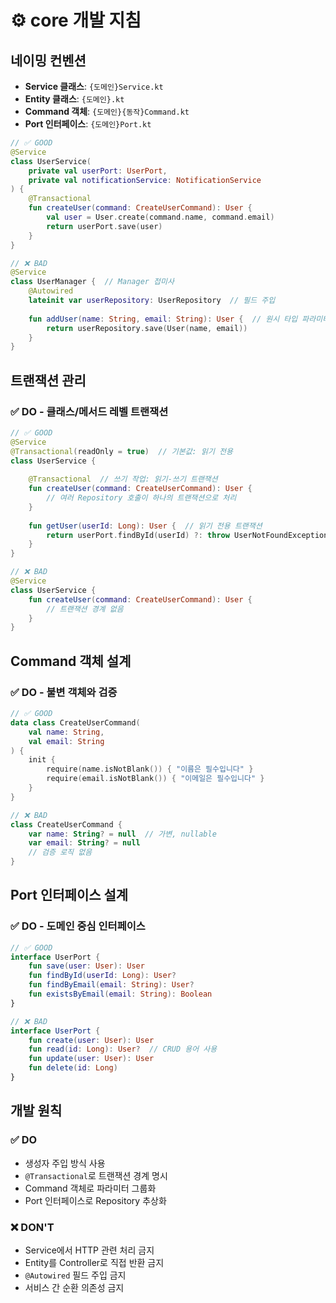 # ⚙️ core 개발 지침

## 네이밍 컨벤션

- **Service 클래스**: `{도메인}Service.kt`
- **Entity 클래스**: `{도메인}.kt`
- **Command 객체**: `{도메인}{동작}Command.kt`
- **Port 인터페이스**: `{도메인}Port.kt`

```kotlin
// ✅ GOOD
@Service
class UserService(
    private val userPort: UserPort,
    private val notificationService: NotificationService
) {
    @Transactional
    fun createUser(command: CreateUserCommand): User {
        val user = User.create(command.name, command.email)
        return userPort.save(user)
    }
}

// ❌ BAD
@Service
class UserManager {  // Manager 접미사
    @Autowired
    lateinit var userRepository: UserRepository  // 필드 주입
    
    fun addUser(name: String, email: String): User {  // 원시 타입 파라미터
        return userRepository.save(User(name, email))
    }
}
```

## 트랜잭션 관리

### ✅ DO - 클래스/메서드 레벨 트랜잭션

```kotlin
// ✅ GOOD
@Service
@Transactional(readOnly = true)  // 기본값: 읽기 전용
class UserService {
    
    @Transactional  // 쓰기 작업: 읽기-쓰기 트랜잭션
    fun createUser(command: CreateUserCommand): User {
        // 여러 Repository 호출이 하나의 트랜잭션으로 처리
    }
    
    fun getUser(userId: Long): User {  // 읽기 전용 트랜잭션
        return userPort.findById(userId) ?: throw UserNotFoundException()
    }
}

// ❌ BAD
@Service
class UserService {
    fun createUser(command: CreateUserCommand): User {
        // 트랜잭션 경계 없음
    }
}
```

## Command 객체 설계

### ✅ DO - 불변 객체와 검증

```kotlin
// ✅ GOOD
data class CreateUserCommand(
    val name: String,
    val email: String
) {
    init {
        require(name.isNotBlank()) { "이름은 필수입니다" }
        require(email.isNotBlank()) { "이메일은 필수입니다" }
    }
}

// ❌ BAD
class CreateUserCommand {
    var name: String? = null  // 가변, nullable
    var email: String? = null
    // 검증 로직 없음
}
```

## Port 인터페이스 설계

### ✅ DO - 도메인 중심 인터페이스

```kotlin
// ✅ GOOD
interface UserPort {
    fun save(user: User): User
    fun findById(userId: Long): User?
    fun findByEmail(email: String): User?
    fun existsByEmail(email: String): Boolean
}

// ❌ BAD
interface UserPort {
    fun create(user: User): User
    fun read(id: Long): User?  // CRUD 용어 사용
    fun update(user: User): User
    fun delete(id: Long)
}
```

## 개발 원칙

### ✅ DO
- 생성자 주입 방식 사용
- `@Transactional`로 트랜잭션 경계 명시
- Command 객체로 파라미터 그룹화
- Port 인터페이스로 Repository 추상화

### ❌ DON'T
- Service에서 HTTP 관련 처리 금지
- Entity를 Controller로 직접 반환 금지
- `@Autowired` 필드 주입 금지
- 서비스 간 순환 의존성 금지
